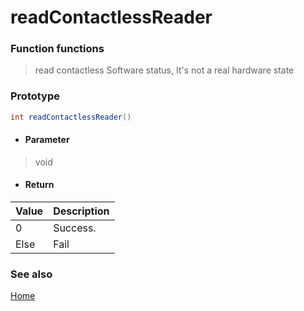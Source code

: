 # readContactlessReader

### Function functions
> read contactless Software status, It's not a real hardware state

### Prototype

```java
int readContactlessReader()
```

- #### Parameter
> void


- #### Return
| Value | Description |
| :---- | :---------- |
| 0     | Success.    |
| Else  | Fail        |



### See also

[Home](../README.md) 

